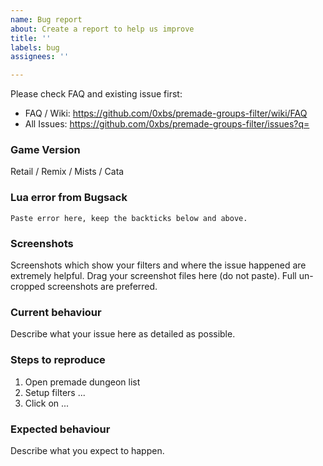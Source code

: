 ```yaml
---
name: Bug report
about: Create a report to help us improve
title: ''
labels: bug
assignees: ''

---
```


Please check FAQ and existing issue first:
- FAQ / Wiki: https://github.com/0xbs/premade-groups-filter/wiki/FAQ
- All Issues: https://github.com/0xbs/premade-groups-filter/issues?q=

### Game Version
Retail / Remix / Mists / Cata

### Lua error from Bugsack
```
Paste error here, keep the backticks below and above.
```

### Screenshots
Screenshots which show your filters and where the issue happened are extremely helpful.
Drag your screenshot files here (do not paste). Full un-cropped screenshots are preferred.

### Current behaviour
Describe what your issue here as detailed as possible.

### Steps to reproduce
1. Open premade dungeon list
2. Setup filters ...
3. Click on ...

### Expected behaviour
Describe what you expect to happen.
